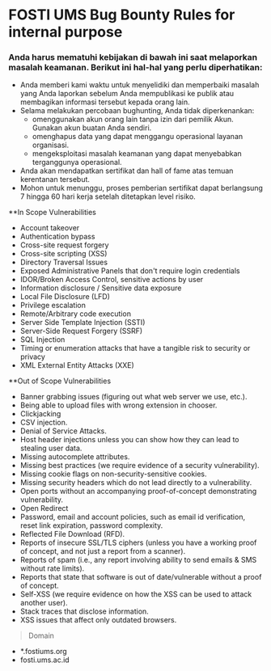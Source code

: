 # FOSTI UMS Bug Bounty Rules for internal purpose

### Anda harus mematuhi kebijakan di bawah ini saat melaporkan masalah keamanan. Berikut ini hal-hal yang perlu diperhatikan: 
- Anda memberi kami waktu untuk menyelidiki dan memperbaiki masalah yang Anda laporkan sebelum Anda mempublikasi ke publik atau membagikan informasi tersebut kepada orang lain.
- Selama melakukan percobaan bughunting, Anda tidak diperkenankan: 
    - omenggunakan akun orang lain tanpa izin dari pemilik Akun. Gunakan akun buatan Anda sendiri.
    - omenghapus data yang dapat menggangu operasional layanan organisasi.
    - mengeksploitasi masalah keamanan yang dapat menyebabkan terganggunya operasional.
- Anda akan mendapatkan sertifikat dan hall of fame atas temuan kerentanan tersebut.
- Mohon untuk menunggu, proses pemberian sertifikat dapat berlangsung 7 hingga 60 hari kerja setelah ditetapkan level risiko.

**In Scope Vulnerabilities
- Account takeover
- Authentication bypass
- Cross-site request forgery
- Cross-site scripting (XSS)
- Directory Traversal Issues
- Exposed Administrative Panels that don't require login credentials
- IDOR/Broken Access Control, sensitive actions by user
- Information disclosure / Sensitive data exposure
- Local File Disclosure (LFD)
- Privilege escalation
- Remote/Arbitrary code execution
- Server Side Template Injection (SSTI)
- Server-Side Request Forgery (SSRF)
- SQL Injection
- Timing or enumeration attacks that have a tangible risk to security or privacy
- XML External Entity Attacks (XXE)

**Out of Scope Vulnerabilities
- Banner grabbing issues (figuring out what web server we use, etc.).
- Being able to upload files with wrong extension in chooser.
- Clickjacking
- CSV injection.
- Denial of Service Attacks.
- Host header injections unless you can show how they can lead to stealing user data.
- Missing autocomplete attributes.
- Missing best practices (we require evidence of a security vulnerability).
- Missing cookie flags on non-security-sensitive cookies.
- Missing security headers which do not lead directly to a vulnerability.
- Open ports without an accompanying proof-of-concept demonstrating vulnerability.
- Open Redirect
- Password, email and account policies, such as email id verification, reset link expiration, password complexity.
- Reflected File Download (RFD).
- Reports of insecure SSL/TLS ciphers (unless you have a working proof of concept, and not just a report from a scanner).
- Reports of spam (i.e., any report involving ability to send emails & SMS without rate limits).
- Reports that state that software is out of date/vulnerable without a proof of concept.
- Self-XSS (we require evidence on how the XSS can be used to attack another user).
- Stack traces that disclose information.
- XSS issues that affect only outdated browsers.

>Domain
- *.fostiums.org
- fosti.ums.ac.id
